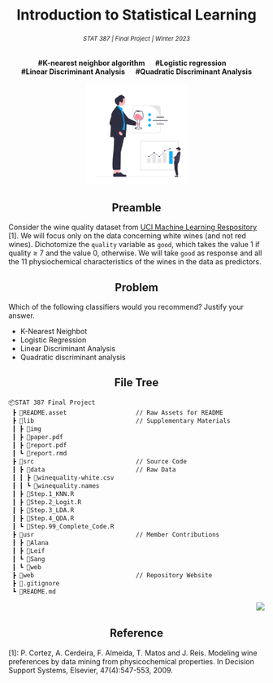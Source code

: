 <h1 align="center">Introduction to Statistical Learning</h1>
<h6 align="center"><small>STAT 387 | Final Project | Winter 2023</small></h6>
<p align="center"><b>#K-nearest neighbor algorithm  &emsp; #Logistic regression &emsp; <br> #Linear Discriminant Analysis &emsp; #Quadratic Discriminant Analysis</b></p>

<p align="center">
<a href="https://github.com/theRealLeif/STAT387" target="_blank">
<img src="README.asset\Logo.svg" width="200"/>
</a>
</p>

<h2 align="center">Preamble</h2>

Consider the wine quality dataset from [UCI Machine Learning Respository](https://archive.ics.uci.edu/ml/datasets/Wine+Quality) [1]. We will focus only on the data concerning white wines (and not red wines). Dichotomize the `quality` variable as `good`, which takes the value 1 if quality ≥ 7 and the value 0, otherwise. We will take `good` as response and all the 11 physiochemical characteristics of the wines in the data as predictors.

<h2 align="center">Problem</h2>

Which of the following classifiers would you recommend? Justify your answer.
- K-Nearest Neighbot
- Logistic Regression
- Linear Discriminant Analysis
- Quadratic discriminant analysis

<h2 align="center">File Tree</h2>

```
📦STAT 387 Final Project
 ┣ 📂README.asset                   // Raw Assets for README 
 ┣ 📂lib                            // Supplementary Materials
 ┃ ┣ 📂img
 ┃ ┣ 📄paper.pdf
 ┃ ┣ 📄report.pdf
 ┃ ┗ 📄report.rmd
 ┣ 📂src                            // Source Code
 ┃ ┣ 📂data                         // Raw Data
 ┃ ┃ ┣ 📄winequality-white.csv
 ┃ ┃ ┗ 📄winequality.names
 ┃ ┣ 📄Step.1_KNN.R
 ┃ ┣ 📄Step.2_Logit.R
 ┃ ┣ 📄Step.3_LDA.R
 ┃ ┣ 📄Step.4_QDA.R
 ┃ ┗ 📄Step.99_Complete_Code.R
 ┣ 📂usr                            // Member Contributions
 ┃ ┣ 📂Alana
 ┃ ┣ 📂Leif
 ┃ ┗ 📂Sang
 ┃ ┗ 📂web   
 ┣ 📂web                            // Repository Website
 ┣ 📄.gitignore
 ┗ 📄README.md
```

<p align="right">
<a href="https://github.com/theRealLeif/STAT387" target="_blank">
<img src="https://img.shields.io/github/last-commit/theRealLeif/STAT387?label=Last%20commit"/>
</a>
</p>

<h2 align="center">Reference</h2>

[1]: P. Cortez, A. Cerdeira, F. Almeida, T. Matos and J. Reis. Modeling wine preferences by data mining from physicochemical properties. In Decision Support Systems, Elsevier, 47(4):547-553, 2009.
